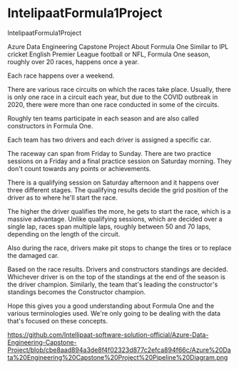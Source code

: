 # IntelipaatFormula1Project
IntelipaatFormula1Project


Azure Data Engineering Capstone Project
About Formula One
Similar to IPL cricket English Premier League football or NFL, Formula One season, roughly over 20 races, happens once a year.

Each race happens over a weekend.

There are various race circuits on which the races take place. Usually, there is only one race in a circuit each year, but due to the COVID outbreak in 2020, there were more than one race conducted in some of the circuits.

Roughly ten teams participate in each season and are also called constructors in Formula One.

Each team has two drivers and each driver is assigned a specific car.

The raceway can span from Friday to Sunday. There are two practice sessions on a Friday and a final practice session on Saturday morning. They don't count towards any points or achievements.

There is a qualifying session on Saturday afternoon and it happens over three different stages. The qualifying results decide the grid position of the driver as to where he'll start the race.

The higher the driver qualifies the more, he gets to start the race, which is a massive advantage. Unlike qualifying sessions, which are decided over a single lap, races span multiple laps, roughly between 50 and 70 laps, depending on the length of the circuit.

Also during the race, drivers make pit stops to change the tires or to replace the damaged car.

Based on the race results. Drivers and constructors standings are decided. Whichever driver is on the top of the standings at the end of the season is the driver champion. Similarly, the team that's leading the constructor's standings becomes the Constructor champion.

Hope this gives you a good understanding about Formula One and the various terminologies used. We're only going to be dealing with the data that's focused on these concepts.


https://github.com/Intellipaat-software-solution-official/Azure-Data-Engineering-Capstone-Project/blob/cbe8aad894a3de8f4f02323d877c2efca894f66c/Azure%20Data%20Engineering%20Capstone%20Project%20Pipeline%20Diagram.png
